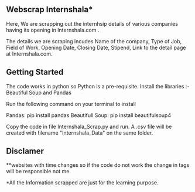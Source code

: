 Webscrap Internshala*
--------------------

Here, We are scrapping out the internhsip details of various companies having its opening in Internshala.com .

The details we are scraping incudes Name of the company, Type of Job, Field of Work, Opening Date, Closing Date, Stipend, Link to the detail page at Internshala.com.

Getting Started
---------------

The code works in python so Python is a pre-requisite.
Install the libraries :-  Beautiful Soup and Pandas

Run the following command on your terminal to install

Pandas: pip install pandas
Beautifull Soup: pip install beautifulsoup4

Copy the code in file Internshala_Scrap.py and run. A .csv file will be created with filename "Internshala_Data" on the same folder.








Disclamer
---------

**websites with time changes so if the code do not work the change in tags will be responsible not me.

*All the Information scrapped are just for the learning purpose.
